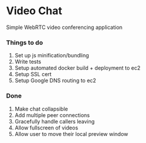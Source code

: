 # Video Chat
Simple WebRTC video conferencing application

### Things to do

1. Set up js minification/bundling
2. Write tests
3. Setup automated docker build + deployment to ec2
4. Setup SSL cert
5. Setup Google DNS routing to ec2

### Done

1. Make chat collapsible
2. Add multiple peer connections
3. Gracefully handle callers leaving
4. Allow fullscreen of videos
5. Allow user to move their local preview window
